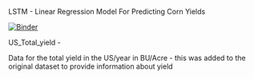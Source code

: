 LSTM - Linear Regression Model For Predicting Corn Yields

[![Binder](https://mybinder.org/badge_logo.svg)](https://mybinder.org/v2/gh/Xupransh/datamine-telluslabs/master?filepath=%2FLSTM-Model%2FLSTM%2BLR.ipynb)


US_Total_yield - 

Data for the total yield in the US/year in BU/Acre - this was added to the original dataset to provide information about yield

